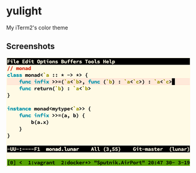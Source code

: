 # yulight
My iTerm2's color theme

## Screenshots
![yulight](https://raw.githubusercontent.com/ytakano/yulight/master/screenshot.png)
